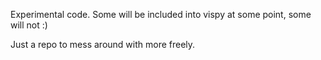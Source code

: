 Experimental code. Some will be included into vispy at some point, 
some will not :)

Just a repo to mess around with more freely.


